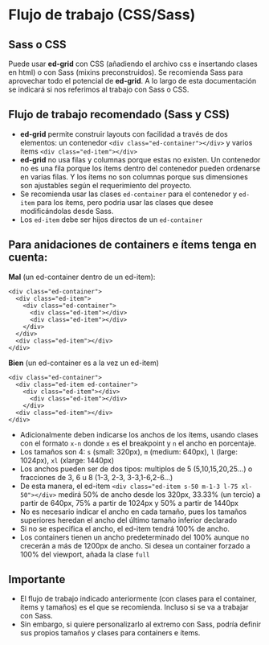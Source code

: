 # Flujo de trabajo (CSS/Sass)
## Sass o CSS
Puede usar 
**ed-grid** con CSS (añadiendo el archivo css e insertando clases en html) o con Sass (mixins preconstruidos). Se recomienda Sass para aprovechar todo el potencial de 
**ed-grid**. A lo largo de esta documentación se indicará si nos referimos al trabajo con Sass o CSS.
## Flujo de trabajo recomendado (Sass y CSS)
- **ed-grid** permite construir layouts con facilidad a través de dos elementos: un contenedor
`<div class="ed-container"></div>` y varios ítems `<div class="ed-item"></div>`
- **ed-grid** no usa filas y columnas porque estas no existen. Un contenedor no es una fila porque los ítems dentro del contenedor pueden ordenarse en varias filas. Y los ítems no son columnas porque sus dimensiones son ajustables según el requerimiento del proyecto.
- Se recomienda usar las clases `ed-container` para el contenedor y `ed-item` para los ítems, pero podria usar las clases que desee modificándolas desde Sass.
- Los `ed-item` debe ser hijos directos de un `ed-container`
## Para anidaciones de containers e ítems tenga en cuenta:
**Mal** (un ed-container dentro de un ed-item):

```markup
<div class="ed-container">
  <div class="ed-item">
    <div class="ed-container">
      <div class="ed-item"></div>
      <div class="ed-item"></div>
    </div>
  </div>
  <div class="ed-item"></div>
</div>
```

**Bien** (un ed-container es a la vez un ed-item)

```markup
<div class="ed-container">
  <div class="ed-item ed-container">
    <div class="ed-item"></div>
      <div class="ed-item"></div>
    </div>
  <div class="ed-item"></div>
</div>
```

* Adicionalmente deben indicarse los anchos de los ítems, usando clases con el formato `x-n` donde `x` es el breakpoint y `n` el ancho en porcentaje.
* Los tamaños son 4: `s` (small: 320px), `m` (medium: 640px), `l` (large: 1024px), `xl` (xlarge: 1440px)
* Los anchos pueden ser de dos tipos: multiplos de 5 (5,10,15,20,25...) o fracciones de 3, 6 u 8 (1-3, 2-3, 3-3,1-6,2-6...)
* De esta manera, el ed-item `<div class="ed-item s-50 m-1-3 l-75 xl-50"></div>` medirá 50% de ancho desde los 320px, 33.33% (un tercio) a partir de 640px, 75% a partir de 1024px y 50% a partir de 1440px
* No es necesario indicar el ancho en cada tamaño, pues los tamaños superiores heredan el ancho del último tamaño inferior declarado
* Si no se especifica el ancho, el ed-item tendrá 100% de ancho.
* Los containers tienen un ancho predeterminado del 100% aunque no crecerán a más de 1200px de ancho. Si desea un container forzado a 100% del viewport, añada la clase `full`
## Importante
* El flujo de trabajo indicado anteriormente (con clases para el container, ítems y tamaños) es el que se recomienda. Incluso si se va a trabajar con Sass.
* Sin embargo, si quiere personalizarlo al extremo con Sass, podría definir sus propios tamaños y clases para containers e ítems.
